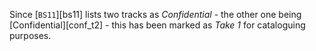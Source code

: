 Since [`BS11`][bs11] lists two tracks as _Confidential_ - the other one being [Confidential][conf_t2] - this has been marked as _Take 1_ for cataloguing purposes.

